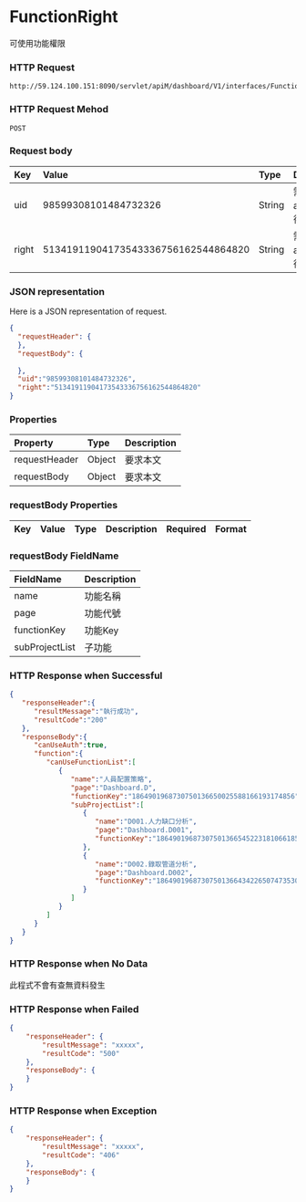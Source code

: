 # FunctionRight
可使用功能權限

### HTTP Request
```
http://59.124.100.151:8090/servlet/apiM/dashboard/V1/interfaces/Function/FunctionRight
```

### HTTP Request Mehod
```
POST
```

### Request body
| Key | Value | Type | Description |
|:----------|:-------------|:-----|:------------|
| uid | 98599308101484732326 | String | 需透過apiLogin取得
| right | 51341911904173543336756162544864820 | String | 需透過apiLogin取得 |

### JSON representation

Here is a JSON representation of request.
```json
{
  "requestHeader": {
  },
  "requestBody": {
      
  },
  "uid":"98599308101484732326",
  "right":"51341911904173543336756162544864820"
}
```

### Properties
| Property | Type | Description |
|:---------|:-----|:------------|
| requestHeader | Object | 要求本文 |
| requestBody | Object | 要求本文 |

### requestBody Properties
| Key | Value | Type | Description | Required | Format |
|:----------|:-------------|:-----|:------------|:------------|:------------|

### requestBody FieldName
| FieldName | Description |
|:----------|:-------------|
| name | 功能名稱 |
| page | 功能代號 |
| functionKey | 功能Key |
| subProjectList | 子功能 |


### HTTP Response when Successful
```json
{
   "responseHeader":{
      "resultMessage":"執行成功",
      "resultCode":"200"
   },
   "responseBody":{
      "canUseAuth":true,
      "function":{
         "canUseFunctionList":[
            {
               "name":"人員配置策略",
               "page":"Dashboard.D",
               "functionKey":"1864901968730750136650025588166193174856",
               "subProjectList":[
                  {
                     "name":"D001.人力缺口分析",
                     "page":"Dashboard.D001",
                     "functionKey":"1864901968730750136654522318106618588649"
                  },
                  {
                     "name":"D002.錄取管道分析",
                     "page":"Dashboard.D002",
                     "functionKey":"1864901968730750136643422650747353039852"
                  }
               ]
            }
         ]
      }
   }
}
```

### HTTP Response when No Data
此程式不會有查無資料發生

### HTTP Response when Failed
```json
{
    "responseHeader": {
        "resultMessage": "xxxxx",
        "resultCode": "500"
    },
    "responseBody": {
    }
}
```

### HTTP Response when Exception
```json
{
    "responseHeader": {
        "resultMessage": "xxxxx",
        "resultCode": "406"
    },
    "responseBody": {
    }
}
```
